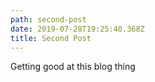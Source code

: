 ```yaml
---
path: second-post
date: 2019-07-28T19:25:40.368Z
title: Second Post
---
```

Getting good at this blog thing
